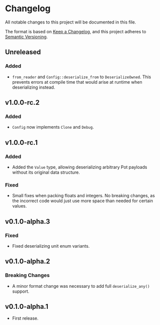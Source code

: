 # Changelog

All notable changes to this project will be documented in this file.

The format is based on [Keep a Changelog](https://keepachangelog.com/en/1.0.0/),
and this project adheres to [Semantic Versioning](https://semver.org/spec/v2.0.0.html).

## Unreleased

### Added

- `from_reader` and `Config::deserialize_from` to `DeserializeOwned`. This
  prevents errors at compile time that would arise at runtime when deserializing
  instead.

## v1.0.0-rc.2

### Added

- `Config` now implements `Clone` and `Debug`.

## v1.0.0-rc.1

### Added

- Added the `Value` type, allowing deserializing arbitrary Pot payloads without its
  original data structure.

### Fixed

- Small fixes when packing floats and integers. No breaking changes, as the
  incorrect code would just use more space than needed for certain values.

## v0.1.0-alpha.3

### Fixed

- Fixed deserializing unit enum variants.

## v0.1.0-alpha.2

### Breaking Changes

- A minor format change was necessary to add full `deserialize_any()` support.

## v0.1.0-alpha.1

- First release.
